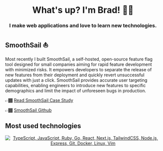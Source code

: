 <h1 align="center">What's up? I'm Brad! 👋🏾</h1>
<h3 align="center">I make web applications and love to learn new technologies.</h3>

## SmoothSail ⛵
Most recently I built SmoothSail, a self-hosted, open-source feature flag tool designed for small companies aiming for rapid feature development with minimized risks. It empowers developers to separate the release of new features from their deployment and quickly revert unsuccessful updates with just a click. SmoothSail provides accurate user targeting capabilities, enabling engineers to introduce new features to specific demographics and limit the impact of unforeseen bugs in production.

👉🏾 [Read SmoothSail Case Study](https://smooth-sail.github.io/#/case-study)

👉🏾 [SmoothSail Github](https://github.com/smooth-sail)

## Most used technologies
<p align="center">
  <a href="#">
    <img src="https://skillicons.dev/icons?i=ts,js,ruby,go,react,nextjs,tailwindcss,nodejs,express,git,docker,linux,vim" alt="TypeScript, JavaScript, Ruby, Go, React, Next.js, TailwindCSS, Node.js, Express, Git, Docker, Linux, Vim">
  </a>
</p>

<!--
**BradleyRobertTaylor/bradleyroberttaylor** is a ✨ _special_ ✨ repository because its `README.md` (this file) appears on your GitHub profile.

Here are some ideas to get you started:

- 🔭 I’m currently working on ...
- 🌱 I’m currently learning ...
- 👯 I’m looking to collaborate on ...
- 🤔 I’m looking for help with ...
- 💬 Ask me about ...
- 📫 How to reach me: ...
- 😄 Pronouns: ...
- ⚡ Fun fact: ...
-->
